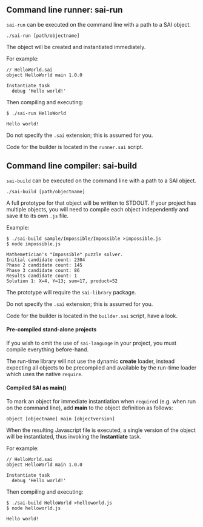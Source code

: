 ## Command line runner: sai-run

`sai-run` can be executed on the command line with a path to a SAI object. 

    ./sai-run [path/objectname]

The object will be created and instantiated immediately.  

For example:

    // HelloWorld.sai
    object HelloWorld main 1.0.0
    
    Instantiate task
      debug 'Hello world!'
    
Then compiling and executing:
  
    $ ./sai-run HelloWorld 
    
    Hello world!


Do not specify the `.sai` extension; this is assumed for you.

Code for the builder is located in the `runner.sai` script.


## Command line compiler: sai-build

`sai-build` can be executed on the command line with a path to a SAI object. 

    ./sai-build [path/objectname]

A full prototype for that object will be written to STDOUT.  If your project has multiple objects, you will need to compile each object independently and save it to its own `.js` file.  

Example:

    $ ./sai-build sample/Impossible/Impossible >impossible.js
    $ node impossible.js
    
    Mathemetician's "Impossible" puzzle solver.
    Initial candidate count: 2304
    Phase 2 candidate count: 145
    Phase 3 candidate count: 86
    Results candidate count: 1
    Solution 1: X=4, Y=13; sum=17, product=52
    

The prototype will require the `sai-library` package.

Do not specify the `.sai` extension; this is assumed for you.

Code for the builder is located in the `builder.sai` script, have a look.


#### Pre-compiled stand-alone projects

If you wish to omit the use of `sai-language` in your project, you must compile everything before-hand.

The run-time library will not use the dynamic **create** loader, instead expecting all objects to be precompiled and available by the run-time loader which uses the native `require`.


#### Compiled SAI as main()

To mark an object for immediate instantiation when `require`d (e.g. when run on the command line), add **main** to the object definition as follows:

    object [objectname] main [objectversion]
      
When the resulting Javascript file is executed, a single version of the object will be instantiated, thus invoking the **Instantiate** task.

For example:

    // HelloWorld.sai
    object HelloWorld main 1.0.0
    
    Instantiate task
      debug 'Hello world!'
    
Then compiling and executing:
  
    $ ./sai-build HelloWorld >helloworld.js
    $ node helloworld.js
    
    Hello world!
    
